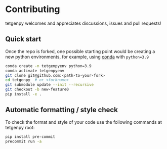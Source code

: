 # Contributing
tetgenpy welcomes and appreciates discussions, issues and pull requests!

## Quick start
Once the repo is forked, one possible starting point would be creating a new python environments, for example, using [conda](https://docs.conda.io/en/latest/miniconda.html) with `python=3.9`
```bash
conda create -n tetgenpyenv python=3.9
conda activate tetgenpyenv
git clone git@github.com:<path-to-your-fork>
cd tetgenpy  # or <forkname>
git submodule update --init --recursive
git checkout -b new-feature0
pip install -e .
```

## Automatic formatting / style check
To check the format and style of your code use the following commands at tetgenpy root:
```bash
pip install pre-commit
precommit run -a
```
